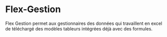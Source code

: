 # Flex-Gestion
Flex Gestion permet aux gestionnaires des données qui travaillent en excel de téléchargé des modèles tableurs intégrées déjà avec des formules.

